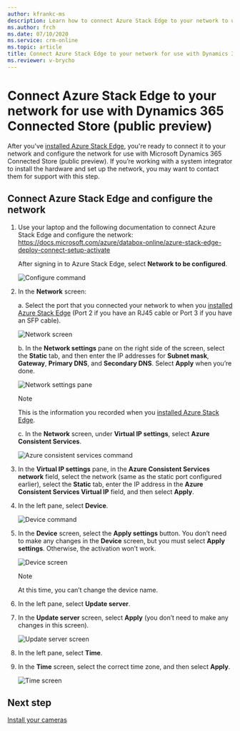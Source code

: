 ```yaml
---
author: kfrankc-ms
description: Learn how to connect Azure Stack Edge to your network to use with Dynamics 365 Connected Store (public preview)
ms.author: frch
ms.date: 07/10/2020
ms.service: crm-online
ms.topic: article
title: Connect Azure Stack Edge to your network for use with Dynamics 365 Connected Store (public preview)
ms.reviewer: v-brycho
---
```


# Connect Azure Stack Edge to your network for use with Dynamics 365 Connected Store (public preview)

After you've [installed Azure Stack Edge](ase-install.md), you're ready to connect it to your network and configure the network for use with Microsoft Dynamics 365 Connected Store (public preview). If you’re working with a system integrator to install the hardware and set up the network, you may want to contact them for support with this step. 

## Connect Azure Stack Edge and configure the network

1. Use your laptop and the following documentation to connect Azure Stack Edge and configure the network: https://docs.microsoft.com/azure/databox-online/azure-stack-edge-deploy-connect-setup-activate

    After signing in to Azure Stack Edge, select **Network to be configured**.
    
   ![Configure command](media/ase-configure-network.PNG "Configure command")
 
4. In the **Network** screen:

   a. Select the port that you connected your network to when you [installed Azure Stack Edge](ase-install.md) (Port 2 if you have an RJ45 cable or Port 3 if you have an SFP cable).
    
   ![Network screen](media/ase-network.PNG "Network screen")
 
   b. In the **Network settings** pane on the right side of the screen, select the **Static** tab, and then enter the IP addresses for **Subnet mask**, **Gateway**, **Primary DNS**, and **Secondary DNS**. Select **Apply** when you’re done.

   ![Network settings pane](media/ase-network-settings.PNG "Network settings pane")
 
   > [!NOTE]
   > This is the information you recorded when you [installed Azure Stack Edge](ase-install.md). 
    
   c. In the **Network** screen, under **Virtual IP settings**, select **Azure Consistent Services**.

   ![Azure consistent services command](media/ase-azure-consistent-services.PNG "Azure consistent services command")
 
5. In the **Virtual IP settings** pane, in the **Azure Consistent Services network** field, select the network (same as the static port configured earlier), select the **Static** tab, enter the IP address in the **Azure Consistent Services Virtual IP** field, and then select **Apply**.

6. In the left pane, select **Device**.

   ![Device command](media/ase-device-left-nav.PNG "Device command")
 
7. In the **Device** screen, select the **Apply settings** button. You don’t need to make any changes in the **Device** screen, but you must select **Apply settings**. Otherwise, the activation won’t work.

   ![Device screen](media/ase-device.PNG "Device screen")
 
   > [!NOTE]
   > At this time, you can’t change the device name. 

8. In the left pane, select **Update server**.

9. In the **Update server** screen, select **Apply** (you don’t need to make any changes in this screen).

   ![Update server screen](media/ase-update-server.PNG "Update server screen")
 
10. In the left pane, select **Time**.    

11. In the **Time** screen, select the correct time zone, and then select **Apply**. 

    ![Time screen](media/ase-select-time-zone.PNG "Time screen")
   
## Next step

[Install your cameras](install-cameras.md)
